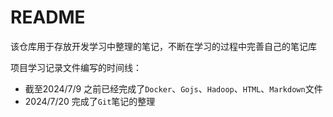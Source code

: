 # README

该仓库用于存放开发学习中整理的笔记，不断在学习的过程中完善自己的笔记库

项目学习记录文件编写的时间线：

- 截至2024/7/9 之前已经完成了`Docker`、`Gojs`、`Hadoop`、`HTML`、`Markdown`文件
- 2024/7/20 完成了`Git`笔记的整理